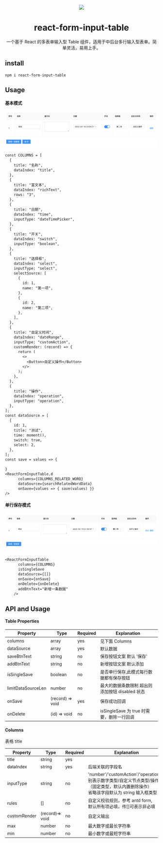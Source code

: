 

<p align="center">
  <img width="100" src="https://smebimage.fuliaoyi.com/Fger7VZclDUaXDJuqg42MlsUqV-w">
</p>

<h1 align="center">react-form-input-table</h1>

<div align="center">一个基于 React 的多表单输入型 Table 组件，适用于中后台多行输入型表单。简单灵活，易用上手。</div>

## install

```
npm i react-form-input-table
```

## Usage

#### 基本模式

![基本模式](./stories/basic.png)

```
const COLUMNS = [
  {
    title: "名称",
    dataIndex: "title",
  },
  {
    title: "富文本",
    dataIndex: "richText",
    rows: "3",
  },
  {
    title: "日期",
    dataIndex: "time",
    inputType: "dateTimePicker",
  },
  {
    title: "开关",
    dataIndex: "switch",
    inputType: "boolean",
  },
  {
    title: "选择框",
    dataIndex: "select",
    inputType: "select",
    selectSource: [
      {
        id: 1,
        name: "第一项",
      },
      {
        id: 2,
        name: "第二项",
      },
    ],
  },
  {
    title: "自定义时间",
    dataIndex: "dateRange",
    inputType: "customAction",
    customRender: (record) => {
      return (
        <>
          <Button>自定义操作</Button>
        </>
      );
    },
  },
  {
    title: "操作",
    dataIndex: "operation",
    inputType: "operation",
  },
];
const dataSource = [
  {
    id: 1,
    title: "测试",
    time: moment(),
    switch: true,
    select: 2,
  },
];
const save = values => {

}
<ReactFormInputTable.d
      columns={COLUMNS_RELATED_WORD}
      dataSource={searchRelatedWordData}
      onSave={values => { save(values) }}
/>
```

#### 单行保存模式

![单行保存模式](./stories/single.png)

```

<ReactFormInputTable
      columns={COLUMNS}
      isSingleSave
      dataSource={[]}
      onSave={onSave}
      onDelete={onDelete}
      addBtnText="新增一条数据"
    />
```

## API and Usage

#### Table Properties

| Property           | Type             | Required | Explanation                                     |
| ------------------ | ---------------- | -------- | ----------------------------------------------- |
| columns            | array            | yes      | 见下面 Columns                                  |
| dataSource         | array            | yes      | 默认数据                                        |
| saveBtnText        | string           | no       | 保存按钮文案 默认 ‘保存’                        |
| addBtnText         | string           | no       | 新增按钮文案 默认添加                           |
| isSingleSave       | boolean          | no       | 是否单行保存,此模式每行数据都有保存按钮         |
| limitDataSourceLen | number           | no       | 最大的数据条数限制 超出则添加按钮 disabled 状态 |
| onSave             | (record) => void | yes      | 保存成功回调                                    |
| onDelete           | (id) => void     | no       | isSingleSave 为 true 时需要，删除一行回调       |

#### Columns

表格 title

| Property     | Type            | Required | Explanation                                                                                                                                  |
| ------------ | --------------- | -------- | -------------------------------------------------------------------------------------------------------------------------------------------- |
| title        | string          | yes      |                                                                                                                                              |
| dataIndex    | string          | yes      | 后端关联的字段名                                                                                                                             |
| inputType    | string          | no       | 'number'/'customAction'/'operation'分别表示数字类型/自定义节点类型/操作（固定类型，默认内置删除操作） <br>省略该字段默认为 string 输入框类型 |
| rules        | []              | no       | 自定义校验规则，参考 antd form,<br>默认所有项必填，传[]可表示非必填                                                                          |
| customRender | (record)=> void | no       | 自定义输出                                                                                                                                   |
| max          | number          | no       | 最大数字或最长字符串                                                                                                                         |
| min          | number          | no       | 最小数字或最短字符串                                                                                                                         |
